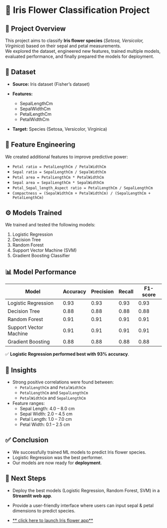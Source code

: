# 🌸 Iris Flower Classification Project

## 📌 Project Overview
This project aims to classify **Iris flower species** (*Setosa, Versicolor, Virginica*) based on their sepal and petal measurements.  
We explored the dataset, engineered new features, trained multiple models, evaluated performance, and finally prepared the models for deployment.



## 📂 Dataset
- **Source:** Iris dataset (Fisher’s dataset)
- **Features:**
  - SepalLengthCm
  - SepalWidthCm
  - PetalLengthCm
  - PetalWidthCm

- **Target:** Species (Setosa, Versicolor, Virginica)



## 🔬 Feature Engineering
We created additional features to improve predictive power:
- `Petal ratio = PetalLengthCm / PetalWidthCm`
- `Sepal ratio = SepalLengthCm / SepalWidthCm`
- `Petal area = PetalLengthCm * PetalWidthCm`
- `Sepal area = SepalLengthCm * SepalWidthCm`
- `Petal_Sepal_length_Aspect ratio = PetalLengthCm / SepalLengthCm`
- `Compactness = (SepalWidthCm + PetalWidthCm) / (SepalLengthCm + PetalLengthCm)`



## ⚙️ Models Trained
We trained and tested the following models:
1. Logistic Regression
2. Decision Tree
3. Random Forest
4. Support Vector Machine (SVM)
5. Gradient Boosting Classifier



## 📊 Model Performance
| Model                | Accuracy | Precision | Recall | F1-score |
|-----------------------|----------|-----------|--------|----------|
| Logistic Regression   | 0.93     | 0.93      | 0.93   | 0.93     |
| Decision Tree         | 0.88     | 0.88      | 0.88   | 0.88     |
| Random Forest         | 0.91     | 0.91      | 0.91   | 0.91     |
| Support Vector Machine| 0.91     | 0.91      | 0.91   | 0.91     |
| Gradient Boosting     | 0.88     | 0.88      | 0.88   | 0.88     |

✅ **Logistic Regression performed best with 93% accuracy**.



## 🔎 Insights
- Strong positive correlations were found between:
  - `PetalLengthCm` and `PetalWidthCm`
  - `PetalLengthCm` and `SepalLengthCm`
  - `PetalWidthCm` and `SepalLengthCm`
- Feature ranges:
  - Sepal Length: 4.0 – 8.0 cm
  - Sepal Width: 2.0 – 4.5 cm
  - Petal Length: 1.0 – 7.0 cm
  - Petal Width: 0.1 – 2.5 cm



## ✅ Conclusion
- We successfully trained ML models to predict Iris flower species.  
- Logistic Regression was the best performer.  
- Our models are now ready for **deployment**.  


## 🚀 Next Steps
- Deploy the best models (Logistic Regression, Random Forest, SVM) in a **Streamlit web app**.  
- Provide a user-friendly interface where users can input sepal & petal dimensions to predict species.

- [** click here to launch Iris flower app**](https://irisflowerapp-ripwlmfmctrzqphjapj97t.streamlit.app/)

